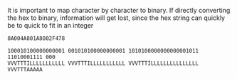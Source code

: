 It is important to map character by character to binary.
If directly converting the hex to binary, information will get lost, since the hex string can quickly be to quick to fit in an integer

```
8A004A801A8002F478

100010100000000001 001010100000000001 1010100000000000001011 11010001111 000
VVVTTTILLLLLLLLLLL VVVTTTILLLLLLLLLLL VVVTTTILLLLLLLLLLLLLLL VVVTTTAAAAA
```
